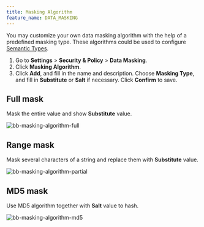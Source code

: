 ```yaml
---
title: Masking Algorithm
feature_name: DATA_MASKING
---
```


You may customize your own data masking algorithm with the help of a predefined masking type. These algorithms could be used to configure [Semantic Types](/docs/security/data-masking/semantic-types).

1. Go to **Settings** > **Security & Policy** > **Data Masking**.
1. Click **Masking Algorithm**.
1. Click **Add**, and fill in the name and description. Choose **Masking Type**, and fill in **Substitute** or **Salt** if necessary. Click **Confirm** to save.

## Full mask

Mask the entire value and show **Substitute** value.

![bb-masking-algorithm-full](/content/docs/security/data-masking/bb-masking-algorithm-full.webp)

## Range mask

Mask several characters of a string and replace them with **Substitute** value.

![bb-masking-algorithm-partial](/content/docs/security/data-masking/bb-masking-algorithm-partial.webp)

## MD5 mask

Use MD5 algorithm together with **Salt** value to hash.

![bb-masking-algorithm-md5](/content/docs/security/data-masking/bb-masking-algorithm-md5.webp)
